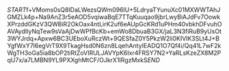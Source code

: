 $START$f+VMoms0sQ8IDaLWezsQWm096lU+5LdryaTYunuXc01MXWWTAhJGMZLk4p+Na9AnZ3r5eAOD5vqiwaBqE7TTqKuuqao9jbrLwyBiAJdFv7OowkXPrzddGKzV3QWBiR2OkOax4ntLirK2uf6eAUpGcKRd1uPHm40vbkhDFvuhOAVAydIlyNqTew9sVaAjDwWPfBcKb+emWo8DbuaB3GX/jaL3N3fiRuB9yUsOt3WYJrdq+Apxw6BC3UEboXuRczWt+9QESfaZ0Y5PkzW2li0KIVlK3SLt4J+BYgfWxY7l6egVrT9X9TkagHsd0N6zn8LqehAntyIEADQ1O7Qf4i/Qq41L7wF2kWgTH3oGa5ia8bOP2tiRtZoVIRULJAVYpK6Ixr4FRSY7N2+YaRLsKzeZX8M2PqU7x/a7LMBN9YL9PXXghMtCF/OJkrX1IRgzMxkS$END$